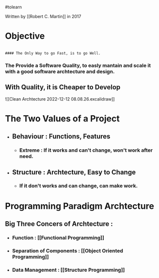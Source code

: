 #tolearn  

Written by [[Robert C. Martin]] in 2017

# Objective

```ad-note

#### The Only Way to go Fast, is to go Well.

```

### The Provide a Software Quality, to easly mantain and scale it with a good software archtecture and design.


## With Quality, it is Cheaper to Develop

![[Clean Archtecture 2022-12-12 08.08.26.excalidraw]]

# The Two Values of a Project 

- ## Behaviour : Functions, Features                                    
	- ### Extreme : If it works and can't change, won't work after need.
- ## Structure : Archtecture, Easy to Change
	- ### If it don't works and can change, can make work.



# Programming Paradigm Archtecture

## Big Three Concers of Archtecture :
- ### Function : [[Functional Programming]]
- ### Separation of Components : [[Object Oriented Programming]]
- ### Data Management : [[Structure Programming]]


